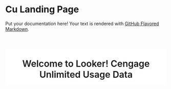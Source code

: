 # Cu Landing Page

Put your documentation here! Your text is rendered with [GitHub Flavored Markdown](https://help.github.com/articles/github-flavored-markdown).

<div style="width: 100%; text-align: center; overflow: hidden;">
  <h1 style="background-color: #fff; padding: 30px 0 15px;font-weight:500; margin-bottom: 0; font-weight: 600;">Welcome to Looker! Cengage Unlimited Usage Data</h1>
</div>
